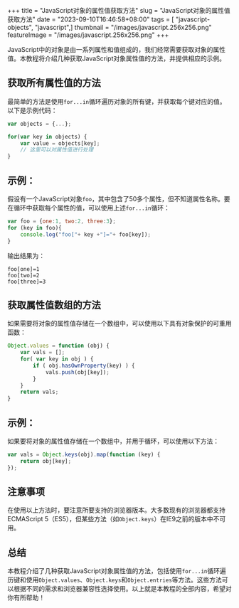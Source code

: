+++
title = "JavaScript对象的属性值获取方法"
slug = "JavaScript对象的属性值获取方法"
date = "2023-09-10T16:46:58+08:00"
tags = [ "javascript-objects", "javascript",]
thumbnail = "/images/javascript.256x256.png"
featureImage = "/images/javascript.256x256.png"
+++


JavaScript中的对象是由一系列属性和值组成的，我们经常需要获取对象的属性值。本教程将介绍几种获取JavaScript对象属性值的方法，并提供相应的示例。

## 获取所有属性值的方法

最简单的方法是使用`for...in`循环遍历对象的所有键，并获取每个键对应的值。以下是示例代码：

```javascript
var objects = {...};

for(var key in objects) {
    var value = objects[key];
    // 这里可以对属性值进行处理
}
```

## 示例：

假设有一个JavaScript对象`foo`，其中包含了50多个属性，但不知道属性名称。要在循环中获取每个属性的值，可以使用上述`for...in`循环：

```javascript
var foo = {one:1, two:2, three:3};
for (key in foo){
    console.log("foo["+ key +"]="+ foo[key]);
}
```

输出结果为：

```
foo[one]=1
foo[two]=2
foo[three]=3
```

## 获取属性值数组的方法

如果需要将对象的属性值存储在一个数组中，可以使用以下具有对象保护的可重用函数：

```javascript
Object.values = function (obj) {
    var vals = [];
    for( var key in obj ) {
        if ( obj.hasOwnProperty(key) ) {
            vals.push(obj[key]);
        }
    }
    return vals;
}
```

## 示例：

如果要将对象的属性值存储在一个数组中，并用于循环，可以使用以下方法：

```javascript
var vals = Object.keys(obj).map(function (key) {
    return obj[key];
});
```

## 注意事项

在使用以上方法时，要注意所要支持的浏览器版本。大多数现有的浏览器都支持ECMAScript 5（ES5），但某些方法（如`Object.keys`）在IE9之前的版本中不可用。

## 总结

本教程介绍了几种获取JavaScript对象属性值的方法，包括使用`for...in`循环遍历键和使用`Object.values`、`Object.keys`和`Object.entries`等方法。这些方法可以根据不同的需求和浏览器兼容性选择使用。以上就是本教程的全部内容，希望对你有所帮助！


